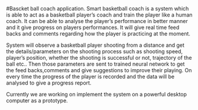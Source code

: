 #Bascket ball coach application.
Smart basketball coach is a system which is able to act as a basketball player’s coach and train the player like a human coach. It can be able to analyse the player’s performance in better manner and it give progress on players performances. It will give real time feed backs and comments regarding how the player is practicing at the moment.

System will observe a basketball player shooting from a distance and get the details/parameters on the shooting process such as shooting speed, player’s position, whether the shooting is successful or not, trajectory of the ball etc.. Then those parameters are sent to trained neural network to get the feed backs,comments and give suggestions to improve their playing. On every time the progress of the player is recorded and the data will be analysed to give a progress report.

Currently we are working on implement the system on a powerful desktop computer as a prototype.
